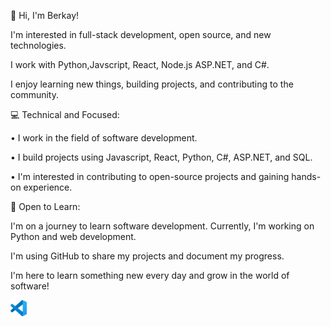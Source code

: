 👋 Hi, I'm Berkay!

I'm interested in full-stack development, open source, and new technologies.

I work with Python,Javscript, React, Node.js ASP.NET, and C#.

I enjoy learning new things, building projects, and contributing to the community.


💻 Technical and Focused:

• I work in the field of software development.

• I build projects using Javascript, React, Python, C#, ASP.NET, and SQL.

• I'm interested in contributing to open-source projects and gaining hands-on experience.


🚀 Open to Learn:

I'm on a journey to learn software development. Currently, I'm working on Python and web development.

I'm using GitHub to share my projects and document my progress.

I'm here to learn something new every day and grow in the world of software!

<img align="left" alt="Visual Studio Code" width="26px" src="https://raw.githubusercontent.com/github/explore/80688e429a7d4ef2fca1e82350fe8e3517d3494d/topics/visual-studio-code/visual-studio-code.png" />
